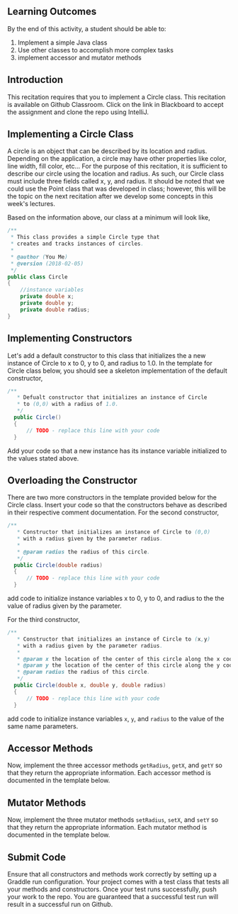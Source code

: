 ## Learning Outcomes

By the end of this activity, a student should be able to:
1. Implement a simple Java class
2. Use other classes to accomplish more complex tasks
3. implement accessor and mutator methods

## Introduction

This recitation requires that you to implement a Circle class.  This recitation is available on Github Classroom.  Click on the link in Blackboard to accept the assignment and clone the repo using IntelliJ.

## Implementing a Circle Class
A circle is an object that can be described by its location and radius.  Depending on the application, a circle may have other properties like color, line width, fill color, etc...  For the purpose of this recitation, it is sufficient to describe our circle using the location and radius.  As such, our Circle class must include three fields called x, y, and radius.  It should be noted that we could use the Point class that was developed in class; however, this will be the topic on the next recitation after we develop some concepts in this week's lectures.

Based on the information above, our class at a minimum will look like,

```java
/**
 * This class provides a simple Circle type that
 * creates and tracks instances of circles.
 *
 * @author (You Me)
 * @version (2018-02-05)
 */
public class Circle
{
    //instance variables
    private double x;
    private double y;
    private double radius;
}
```

## Implementing Constructors

Let's add a default constructor to this class that initializes the a new instance of Circle to x to 0, y to 0, and radius to 1.0.  In the template for Circle class below, you should see a skeleton implementation of the default constructor,

```java
/**
   * Defualt constructor that initializes an instance of Circle
   * to (0,0) with a radius of 1.0.
   */
  public Circle()
  {
      // TODO - replace this line with your code
  }
```

Add your code so that a new instance has its instance variable initialized to the values stated above.

## Overloading the Constructor

There are two more constructors in the template provided below for the Circle class.  Insert your code so that the constructors behave as described in their respective comment documentation. For the second constructor,

```java
/**
   * Constructor that initializes an instance of Circle to (0,0)
   * with a radius given by the parameter radius.
   * 
   * @param radius the radius of this circle.
   */
  public Circle(double radius)
  {
      // TODO - replace this line with your code
  }
```

add code to initialize instance variables x to 0, y to 0, and radius to the the value of radius given by the parameter.

For the third constructor,

```java
/**
   * Constructor that initializes an instance of Circle to (x,y)
   * with a radius given by the parameter radius.
   * 
   * @param x the location of the center of this circle along the x coordinate
   * @param y the location of the center of this circle along the y coordinate
   * @param radius the radius of this circle.
   */
  public Circle(double x, double y, double radius)
  {
      // TODO - replace this line with your code
  }
```
add code to initialize instance variables `x`, `y`, and `radius` to the value of the same name  parameters.

## Accessor Methods

Now, implement the three accessor methods `getRadius`, `getX`, and `getY` so that they return the appropriate information.  Each accessor method is documented in the template below.

## Mutator Methods

Now, implement the three mutator methods `setRadius`, `setX`, and `setY` so that they return the appropriate information.  Each mutator method is documented in the template below.

## Submit Code

Ensure that all constructors and methods work correctly by setting up a Graddle run configuration.  Your project comes with a test class that tests all your methods and constructors.  Once your test runs successfully, push your work to the repo.  You are guaranteed that a successful test run will result in a successful run on Github.